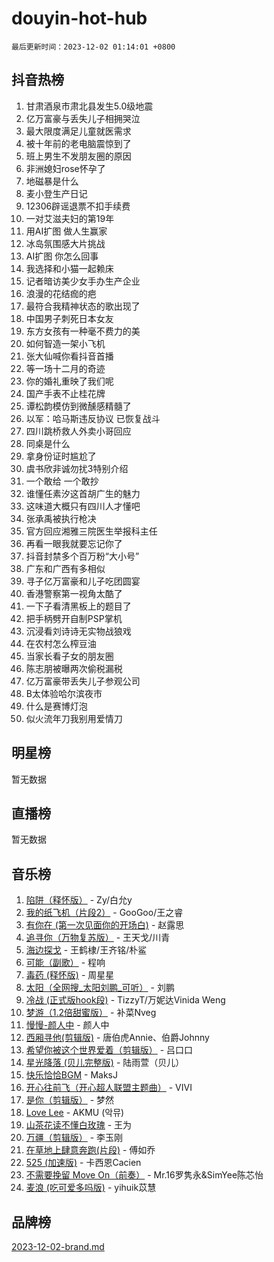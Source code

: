 # douyin-hot-hub

`最后更新时间：2023-12-02 01:14:01 +0800`

## 抖音热榜

1. 甘肃酒泉市肃北县发生5.0级地震
1. 亿万富豪与丢失儿子相拥哭泣
1. 最大限度满足儿童就医需求
1. 被十年前的老电脑震惊到了
1. 班上男生不发朋友圈的原因
1. 非洲媳妇rose怀孕了
1. 地磁暴是什么
1. 麦小登生产日记
1. 12306辟谣退票不扣手续费
1. 一对艾滋夫妇的第19年
1. 用AI扩图 做人生赢家
1. 冰岛氛围感大片挑战
1. AI扩图 你怎么回事
1. 我选择和小猫一起赖床
1. 记者暗访美少女手办生产企业
1. 浪漫的花结痂的疤
1. 最符合我精神状态的歌出现了
1. 中国男子刺死日本女友
1. 东方女孩有一种毫不费力的美
1. 如何智造一架小飞机
1. 张大仙喊你看抖音首播
1. 等一场十二月的奇迹
1. 你的婚礼重映了我们呢
1. 国产手表不止桂花牌
1. 谭松韵模仿到微醺感精髓了
1. 以军：哈马斯违反协议 已恢复战斗
1. 四川跳桥救人外卖小哥回应
1. 同桌是什么
1. 拿身份证时尴尬了
1. 虞书欣非诚勿扰3特别介绍
1. 一个敢给 一个敢抄
1. 谁懂任素汐这首胡广生的魅力
1. 这味道大概只有四川人才懂吧
1. 张承禹被执行枪决
1. 官方回应湘雅三院医生举报科主任
1. 再看一眼我就要忘记你了
1. 抖音封禁多个百万粉“大小号”
1. 广东和广西有多相似
1. 寻子亿万富豪和儿子吃团圆宴
1. 香港警察第一视角太酷了
1. 一下子看清黑板上的题目了
1. 把手柄劈开自制PSP掌机
1. 沉浸看刘诗诗无实物战狼戏
1. 在农村怎么榨豆油
1. 当家长看子女的朋友圈
1. 陈志朋被曝两次偷税漏税
1. 亿万富豪带丢失儿子参观公司
1. B太体验哈尔滨夜市
1. 什么是赛博灯泡
1. 似火流年刀我别用爱情刀

## 明星榜

暂无数据

## 直播榜

暂无数据

## 音乐榜

1. [陷阱（释怀版）](https://sf3-cdn-tos.douyinstatic.com/obj/tos-cn-ve-2774/oE8C21LeZrzKLDFfQYgMzx4GAIHageG5IzayY7) - Zy/白允y
1. [我的纸飞机（片段2）](https://sf3-cdn-tos.douyinstatic.com/obj/tos-cn-ve-2774/oM2ZrKcg2CD5AeRB2gkeXOFB1IxAGJdZPazYHf) - GooGoo/王之睿
1. [有你在 (第一次见面你的开场白)](https://sf6-cdn-tos.douyinstatic.com/obj/tos-cn-ve-2774/oAthrQ3ClJBfI57uBoFEgNDYtNCZ0TSYQQfxQ0) - 赵露思
1. [追寻你（万物复苏版）](https://sf3-cdn-tos.douyinstatic.com/obj/tos-cn-ve-2774/oYeAZJsbjIDit9APmBg8u6uDUQnHmoCf3gbo74) - 王天戈/川青
1. [海边探戈](https://sf3-cdn-tos.douyinstatic.com/obj/tos-cn-ve-2774/os9gE0VQCGqt6VQkZDyBBYvfSDY0QFe3vVmubn) - 王鹤棣/王齐铭/朴鲨
1. [可能（副歌）](https://sf3-cdn-tos.douyinstatic.com/obj/tos-cn-ve-2774/cde1731888894259b333569393c2fb51) - 程响
1. [毒药 (释怀版)](https://sf6-cdn-tos.douyinstatic.com/obj/tos-cn-ve-2774/oYILMEAzspdZBIzy4frJNB8ZHPHWAhiwowd4Ad) - 周星星
1. [太阳（全网搜_太阳刘鹏_可听）](https://sf3-cdn-tos.douyinstatic.com/obj/tos-cn-ve-2774/ogWbyIQnlBFImVbeDocRdCIYtBHlbJXgfZMvgz) - 刘鹏
1. [冷战 (正式版hook段)](https://sf3-cdn-tos.douyinstatic.com/obj/tos-cn-ve-2774/oMuEoiBasWApEMVDgNiI8VAByNmwo5J0pyf8Yx) - TizzyT/万妮达Vinida Weng
1. [梦游（1.2倍甜蜜版）](https://sf3-cdn-tos.douyinstatic.com/obj/tos-cn-ve-2774/o4gyAUm8hwufoEABmwVIiQtHsFuGzAEEWtNMzo) - 补菜Nveg
1. [慢慢-颜人中](https://sf6-cdn-tos.douyinstatic.com/obj/tos-cn-ve-2774/ocjHNfBXdBxQNC8ZGAeoLMFTUgtBg8bkExunDC) - 颜人中
1. [西厢寻他(剪辑版)](https://sf3-cdn-tos.douyinstatic.com/obj/tos-cn-ve-2774/oUsAVfAQKlRNxEv5qxvIB8o5qmIWUcXbzJKJhw) - 唐伯虎Annie、伯爵Johnny
1. [希望你被这个世界爱着（剪辑版）](https://sf6-cdn-tos.douyinstatic.com/obj/tos-cn-ve-2774/oo4H3BfEygN7l7bQaMBOZHCQ1eI4FqtED5skQ2) - 吕口口
1. [星光降落 (贝儿完整版)](https://sf6-cdn-tos.douyinstatic.com/obj/tos-cn-ve-2774/okwB9hAwyAtsFFkFBzAX1hOOfQuIoMNs0W2Mwr) - 陆雨萱（贝儿）
1. [快乐恰恰BGM](https://sf3-cdn-tos.douyinstatic.com/obj/tos-cn-ve-2774/07b173ca7d2f40f3ba0b97ac7fa3a44a) - MaksJ
1. [开心往前飞（开心超人联盟主题曲）](https://sf3-cdn-tos.douyinstatic.com/obj/tos-cn-ve-2774/9d8fb7c82cf1421fb93a9fe925275e0a) - VIVI
1. [是你（剪辑版）](https://sf3-cdn-tos.douyinstatic.com/obj/tos-cn-ve-2774/46019dae783c4c969944217fe1cfafc4) - 梦然
1. [Love Lee](https://sf3-cdn-tos.douyinstatic.com/obj/tos-cn-ve-2774/o05GbkJGbCBTdDnMtB0fwOYgkeZp23vrWQDQBS) - AKMU (악뮤)
1. [山茶花读不懂白玫瑰](https://sf6-cdn-tos.douyinstatic.com/obj/tos-cn-ve-2774/osfn8B7DktrRHEPJgPCfDbw7QDQEkwC16BxZg9) - 王为
1. [万疆（剪辑版）](https://sf6-cdn-tos.douyinstatic.com/obj/tos-cn-ve-2774/ooG7oVgFlDTelKCjCsTTobQvbdtj1BBQXnfZd8) - 李玉刚
1. [在草地上肆意奔跑(片段)](https://sf3-cdn-tos.douyinstatic.com/obj/tos-cn-ve-2774/8831d494742f45dabdfa8adb8b817259) - 傅如乔
1. [525 (加速版)](https://sf3-cdn-tos.douyinstatic.com/obj/tos-cn-ve-2774/oIfKCtqfDyP8Vc9FpAPgWMyezT6LnDT1abRwGg) - 卡西恩Cacien
1. [不需要挽留 Move On（前奏）](https://sf3-cdn-tos.douyinstatic.com/obj/tos-cn-ve-2774/ooCBhgCCkF4nExzQL9WZSUbitfA8IsDkgQIYhe) - Mr.16罗隽永&SimYee陈芯怡
1. [麦浪 (吃可爱多吗版)](https://sf6-cdn-tos.douyinstatic.com/obj/tos-cn-ve-2774/fb2bf2aaa2854aaa8ec0fcfabbee4bd8) - yihuik苡慧

## 品牌榜

[2023-12-02-brand.md](2023-12-02-brand.md)
